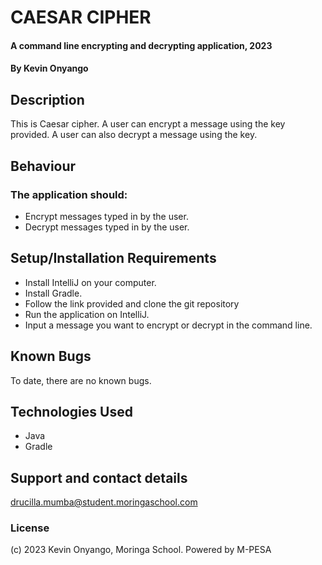 # CAESAR CIPHER
#### A command line encrypting and decrypting application, 2023
#### By **Kevin Onyango**
## Description
This is Caesar cipher. A user can encrypt a message using the key provided. A user can also decrypt a message using the key.
## Behaviour
###  The application should:
* Encrypt messages typed in by the user.
* Decrypt messages typed in by the user.
## Setup/Installation Requirements
* Install IntelliJ on your computer.
* Install Gradle.
* Follow the link provided and clone the git repository
* Run the application on IntelliJ.
* Input a message you want to encrypt or decrypt in the command line.
## Known Bugs
To date, there are no known bugs.
## Technologies Used
* Java
* Gradle
## Support and contact details
drucilla.mumba@student.moringaschool.com
### License
(c) 2023 Kevin Onyango, Moringa School.
Powered by M-PESA